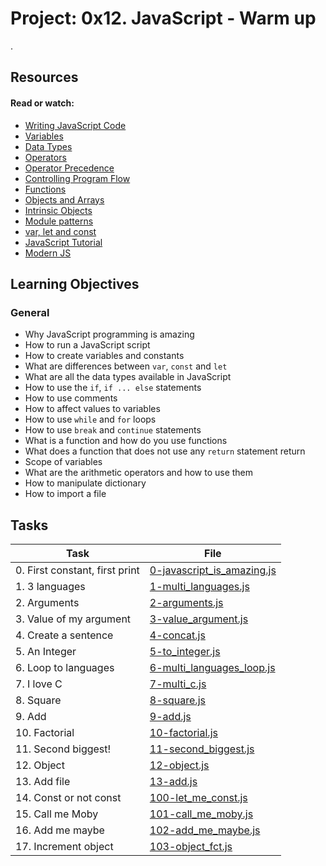 # Project: 0x12. JavaScript - Warm up

.
## Resources

#### Read or watch:

* [Writing JavaScript Code](https://intranet.alxswe.com/rltoken/3HLjEesLsmyWfRUWnxgUGg)
* [Variables](https://intranet.alxswe.com/rltoken/zgOWmcpVLZFEmFlmuwayyg)
* [Data Types](https://intranet.alxswe.com/rltoken/VPd6JWaLrwOBzjAeXNAEqg)
* [Operators](https://intranet.alxswe.com/rltoken/3HLjEesLsmyWfRUWnxgUGg)
* [Operator Precedence](https://intranet.alxswe.com/rltoken/PHtcJJk30gBNmlFQ9R4RVg)
* [Controlling Program Flow](https://intranet.alxswe.com/rltoken/tsreKcNh_KmTmLPHsfvJRw)
* [Functions](https://intranet.alxswe.com/rltoken/e3EfHIxICdIncGBwwIDbXQ)
* [Objects and Arrays](https://intranet.alxswe.com/rltoken/jg7IbvJpV2oLIKgqOAQH1g)
* [Intrinsic Objects](https://intranet.alxswe.com/rltoken/jg7IbvJpV2oLIKgqOAQH1g)
* [Module patterns](https://intranet.alxswe.com/rltoken/g-MgvO09Ur02RhM63gVyXw)
* [var, let and const](https://intranet.alxswe.com/rltoken/gJi61GeJTRX0g-M0Rx-0Iw)
* [JavaScript Tutorial](https://intranet.alxswe.com/rltoken/Y8hkOcy5jO22lQGyF6_NiA)
* [Modern JS](https://intranet.alxswe.com/rltoken/NZawtiBjWUpiojnrtVywNw)
## Learning Objectives

### General

* Why JavaScript programming is amazing
* How to run a JavaScript script
* How to create variables and constants
* What are differences between <code>var</code>, <code>const</code> and <code>let</code>
* What are all the data types available in JavaScript
* How to use the <code>if</code>, <code>if ... else</code> statements
* How to use comments
* How to affect values to variables
* How to use <code>while</code> and <code>for</code> loops
* How to use <code>break</code> and <code>continue</code> statements
* What is a function and how do you use functions
* What does a function that does not use any <code>return</code> statement return
* Scope of variables
* What are the arithmetic operators and how to use them
* How to manipulate dictionary
* How to import a file
## Tasks

| Task | File |
| ---- | ---- |
| 0. First constant, first print | [0-javascript_is_amazing.js](./0-javascript_is_amazing.js) |
| 1. 3 languages | [1-multi_languages.js](./1-multi_languages.js) |
| 2. Arguments | [2-arguments.js](./2-arguments.js) |
| 3. Value of my argument | [3-value_argument.js](./3-value_argument.js) |
| 4. Create a sentence | [4-concat.js](./4-concat.js) |
| 5. An Integer | [5-to_integer.js](./5-to_integer.js) |
| 6. Loop to languages | [6-multi_languages_loop.js](./6-multi_languages_loop.js) |
| 7. I love C | [7-multi_c.js](./7-multi_c.js) |
| 8. Square | [8-square.js](./8-square.js) |
| 9. Add | [9-add.js](./9-add.js) |
| 10. Factorial | [10-factorial.js](./10-factorial.js) |
| 11. Second biggest! | [11-second_biggest.js](./11-second_biggest.js) |
| 12. Object | [12-object.js](./12-object.js) |
| 13. Add file | [13-add.js](./13-add.js) |
| 14. Const or not const | [100-let_me_const.js](./100-let_me_const.js) |
| 15. Call me Moby | [101-call_me_moby.js](./101-call_me_moby.js) |
| 16. Add me maybe | [102-add_me_maybe.js](./102-add_me_maybe.js) |
| 17. Increment object | [103-object_fct.js](./103-object_fct.js) |
